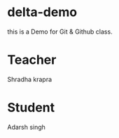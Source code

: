 # delta-demo
this is a Demo for Git &amp; Github class.

# Teacher
Shradha krapra

# Student
Adarsh singh